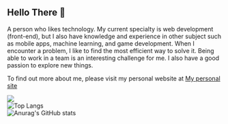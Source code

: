 
<!-- ![Top Langs](https://github-readme-stats.vercel.app/api/top-langs/?username=najimRizky&layout=compact&theme=dark) -->



## Hello There 🤞

A person who likes technology. My current specialty is web development (front-end), but I also have knowledge and experience in other subject such as mobile apps, machine learning, and game development. When I encounter a problem, I like to find the most efficient way to solve it. Being able to work in a team is an interesting challenge for me. I also have a good passion to explore new things.

To find out more about me, please visit my personal website at <a href="https://bit.ly/nazky-site" target="_blank">My personal site</a>



  ![](https://komarev.com/ghpvc/?username=najimRizky&color=red) <br/>
  ![Top Langs](https://github-readme-stats.vercel.app/api/top-langs/?username=najimRizky&layout=compact&theme=gruvbox) <br/>
  ![Anurag's GitHub stats](https://github-readme-stats.vercel.app/api?username=najimRizky&hide=contribs,prs&theme=gruvbox)  

